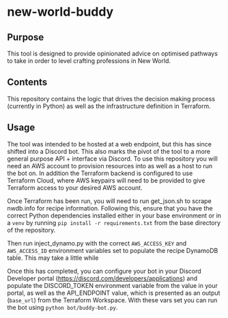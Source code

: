 # new-world-buddy
## Purpose
This tool is designed to provide opinionated advice on optimised pathways to take in order to level crafting professions in New World. 
## Contents
This repository contains the logic that drives the decision making process (currently in Python) as well as the infrastructure definition in Terraform. 
## Usage
The tool was intended to be hosted at a web endpoint, but this has since shifted into a Discord bot. This also marks the pivot of the tool to a more general purpose API + interface via Discord.
To use this repository you will need an AWS account to provision resources into as well as a host to run the bot on. In addition the Terraform backend is configured to use Terraform Cloud, where AWS keypairs will need to be provided to give Terraform access to your desired AWS account.

Once Terraform has been run, you will need to run get_json.sh to scrape nwdb.info for recipe information. Following this, ensure that you have the correct Python dependencies installed either in your base environment or in a `venv` by running `pip install -r requirements.txt` from the base directory of the repository.

Then run inject_dynamo.py with the correct `AWS_ACCESS_KEY` and `AWS_ACCESS_ID` environment variables set to populate the recipe DynamoDB table. This may take a little while

Once this has completed, you can configure your bot in your Discord Developer portal (https://discord.com/developers/applications) and populate the DISCORD_TOKEN environment variable from the value in your portal, as well as the API_ENDPOINT value, which is presented as an output (`base_url`) from the Terraform Workspace. With these vars set you can run the bot using `python bot/buddy-bot.py`.
